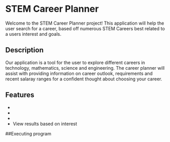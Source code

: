 # STEM Career Planner
Welcome to the STEM Career Planner project! This application will help the user search for a career, based off numerous STEM Careers best related to a users interest and goals.

## Description
Our application is a tool for the user to explore different careers in technology, mathematics, science and engineering. The career planner will assist with providing information on career outlook, requirements and recent salaray ranges for a confident thought about choosing your career.

## Features
*  
* 
* 
* View results based on interest

##Executing program
